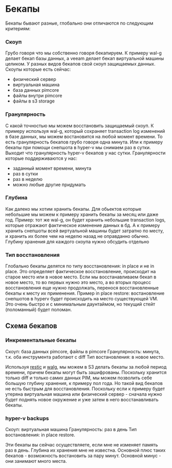 # Бекапы
Бекапы бывают разные, глобально они отличаются по следующим критериям:
### Скоуп
Грубо говоря что мы собственно говоря бекапируем. К примеру wal-g делает бекап базы данных, а veeam делает бекап виртуальной машины целиком. У разных видов бекапов свой скоуп защищаемых данных.
Скоупы которые есть сейчас:
- физический сервер
- виртуальная машина
- база данных pimcore
- файлы внутри pimcore
- файлы в s3 storage
### Гранулярность
С какой точностью мы можем восстановить защищаемый скоуп. К примеру используя wal-g, который сохраняет transaction log изменений в базе данных, мы можем востановится на любой момент времени. То есть гранулярность бекапов грубо говоря одна минута. Или к примеру бекапы при помощи снепшота в hyper-v мы снимаем раз в сутки. Выходит что гранулярность hyper-v бекапов у нас сутки.
Гранулярности которые поддерживаются у нас:
- заданный момент времени, минута
- раз в сутки
- раз в неделю
- можно любые другие придумать
### Глубина
Как далеко мы хотим хранить бекапы. Для обьектов которые небольшие мы можем к примеру хранить бекапы за месяц или даже год. Пример: тот же wal-g, он будет хранить небольшие transaction logs, которые отражают фактическое изменение данных в бд. А к примеру хранить снепшоты всей виртуальной машины будет затратно по месту, и хранить их более чем на неделю назад не оправданно обычно.
Глубину хранения для каждого скоупа нужно обсудить отдельно

### Тип восстановления
Глобально бекапы делятся по типу восстановления: in place и не in place. Это определяет фактическое восстановление, происходит на старое место или в новое место. Если мы восстанавливаем бекап в новое место, то во первых нужно это место, а во вторых процесс восстановления еще нужно продолжать, перенося восстановленные бекапы к месту их применения.
Пример in place restore: востановление снепшотов в hyperv будет происходить на место существующей VM. Это очень быстро и с минимальным даунтаймом, но текущий стейт (поломанный) будет поломан.
## Схема бекапов
### Инкрементальные бекапы
Скоуп: база данных pimcore, файлы в pimcore
Гранулярность: минута, т.к. оба инструмента работают с diff
Тип востановления: в новое место.

Используя [restic](https://github.com/restic/restic) и [walg](https://github.com/wal-g/wal-g), мы можем в S3 делать бекапы за любой период времени, причем бекапы могут быть зашифрованы. Поскольку хранится только diff и только самих данных PIM, мы можем позволить себе большую глубину хранения, к примеру пол года. Но такой вид бекапов не есть быстрым для восстановления. Поскольку если к примеру будет утеряна виртуальная машина или физический сервер - сначала нужно будет поднять новое окружение и уже затем в него восстанавливать бекапы.


### hyper-v backups
Скоуп: виртуальная машина
Гранулярность: раз в день
Тип востановления: in place restore.

Эти бекапы вы сейчас осуществляете, если мне не изменяет память раз в день. Глубина их хранения мне не известна. Основной плюс таких бекапов - возможность востановить за пару минут. Основной минус - они занимают много места.